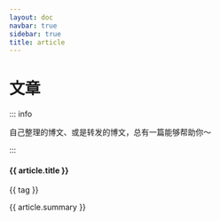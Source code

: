 ```yaml
---
layout: doc
navbar: true
sidebar: true
title: article
---
```


# 文章

::: info

自己整理的博文、或是转发的博文，总有一篇能够帮助你～

:::

<el-divider></el-divider>

<script setup>
  import { ref, onMounted } from 'vue';
  import { withBase, useRouter } from 'vitepress';
  const router = useRouter();

  const articles = ref([]);

  onMounted(async () => {
    const modules = import.meta.glob('./!(index).md');
    // console.log('>>>modules', modules);

    const result = []
    for (const path in modules) {
      const module = await modules[path]();
      // console.log('>>>article', path, module);
      if (module.__pageData) {
        const frontmatter = module.__pageData.frontmatter;
        const article = path.split('/').pop().replace(/\.(md)$/, '');
        result.push({
          time: frontmatter.articleTime,
          title: frontmatter.articleTitle,
          summary: frontmatter.articleSummary,
          tags: frontmatter.articleTags?.split(',') ?? [],
          page: article
        });
      }
    }

    result.sort((a, b) => {
      return new Date(b.time).getTime() - new Date(a.time).getTime();
    })

    articles.value = result;
  })

  function onRouter(page) {
    router.go(withBase(`/pages/article/${page}`));
  }
</script>

<el-timeline v-if="!!articles.length">
  <el-timeline-item v-for="article in articles" :timestamp="article.time" placement="top">
    <el-card class="cursor-pointer" shadow="hover" @click="onRouter(article.page)">
      <h4>{{ article.title }}</h4>
      <el-space wrap class="mt-2">
        <el-tag v-for="tag in article.tags">{{ tag }}</el-tag>
      </el-space>
      <p class="text-ellipsis whitespace-nowrap overflow-hidden">{{ article.summary }}</p>
    </el-card>
  </el-timeline-item>
</el-timeline>

<el-empty v-else description="小编还在努力整理～" />
